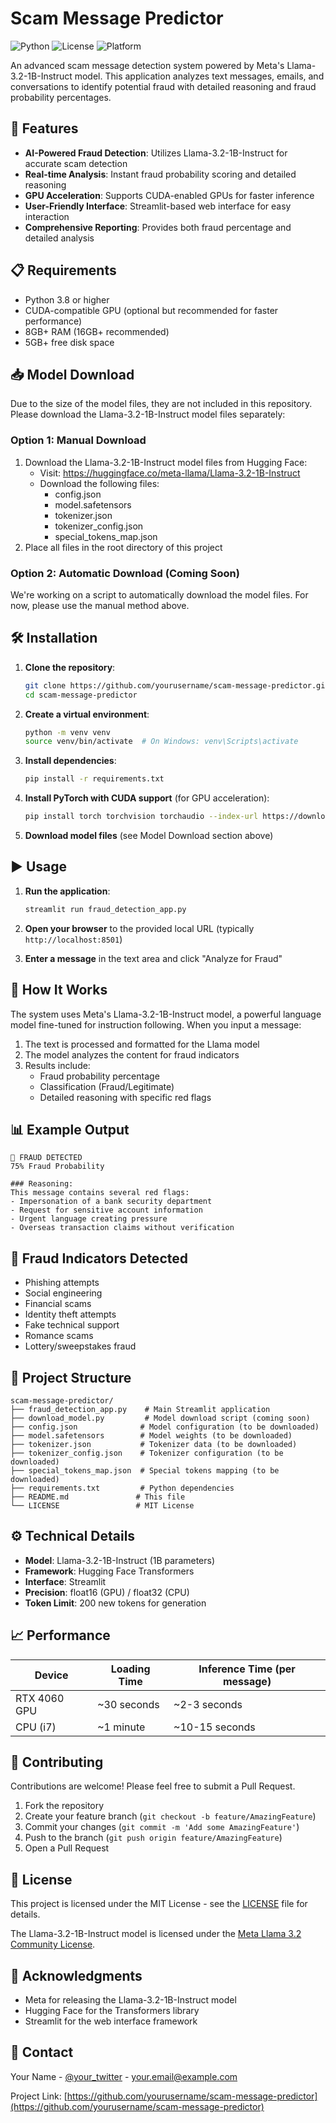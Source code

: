 # Scam Message Predictor

![Python](https://img.shields.io/badge/Python-3.8%2B-blue) ![License](https://img.shields.io/badge/License-MIT-green) ![Platform](https://img.shields.io/badge/Platform-Windows%20%7C%20Linux%20%7C%20macOS-lightgrey)

An advanced scam message detection system powered by Meta's Llama-3.2-1B-Instruct model. This application analyzes text messages, emails, and conversations to identify potential fraud with detailed reasoning and fraud probability percentages.

## 🚀 Features

- **AI-Powered Fraud Detection**: Utilizes Llama-3.2-1B-Instruct for accurate scam detection
- **Real-time Analysis**: Instant fraud probability scoring and detailed reasoning
- **GPU Acceleration**: Supports CUDA-enabled GPUs for faster inference
- **User-Friendly Interface**: Streamlit-based web interface for easy interaction
- **Comprehensive Reporting**: Provides both fraud percentage and detailed analysis

## 📋 Requirements

- Python 3.8 or higher
- CUDA-compatible GPU (optional but recommended for faster performance)
- 8GB+ RAM (16GB+ recommended)
- 5GB+ free disk space

## 📥 Model Download

Due to the size of the model files, they are not included in this repository. Please download the Llama-3.2-1B-Instruct model files separately:

### Option 1: Manual Download
1. Download the Llama-3.2-1B-Instruct model files from Hugging Face:
   - Visit: https://huggingface.co/meta-llama/Llama-3.2-1B-Instruct
   - Download the following files:
     - config.json
     - model.safetensors
     - tokenizer.json
     - tokenizer_config.json
     - special_tokens_map.json
2. Place all files in the root directory of this project

### Option 2: Automatic Download (Coming Soon)
We're working on a script to automatically download the model files. For now, please use the manual method above.

## 🛠️ Installation

1. **Clone the repository**:
   ```bash
   git clone https://github.com/yourusername/scam-message-predictor.git
   cd scam-message-predictor
   ```

2. **Create a virtual environment**:
   ```bash
   python -m venv venv
   source venv/bin/activate  # On Windows: venv\Scripts\activate
   ```

3. **Install dependencies**:
   ```bash
   pip install -r requirements.txt
   ```

4. **Install PyTorch with CUDA support** (for GPU acceleration):
   ```bash
   pip install torch torchvision torchaudio --index-url https://download.pytorch.org/whl/cu118
   ```

5. **Download model files** (see Model Download section above)

## ▶️ Usage

1. **Run the application**:
   ```bash
   streamlit run fraud_detection_app.py
   ```

2. **Open your browser** to the provided local URL (typically `http://localhost:8501`)

3. **Enter a message** in the text area and click "Analyze for Fraud"

## 🧠 How It Works

The system uses Meta's Llama-3.2-1B-Instruct model, a powerful language model fine-tuned for instruction following. When you input a message:

1. The text is processed and formatted for the Llama model
2. The model analyzes the content for fraud indicators
3. Results include:
   - Fraud probability percentage
   - Classification (Fraud/Legitimate)
   - Detailed reasoning with specific red flags

## 📊 Example Output

```
🚨 FRAUD DETECTED
75% Fraud Probability

### Reasoning:
This message contains several red flags:
- Impersonation of a bank security department
- Request for sensitive account information
- Urgent language creating pressure
- Overseas transaction claims without verification
```

## 🎯 Fraud Indicators Detected

- Phishing attempts
- Social engineering
- Financial scams
- Identity theft attempts
- Fake technical support
- Romance scams
- Lottery/sweepstakes fraud

## 📁 Project Structure

```
scam-message-predictor/
├── fraud_detection_app.py    # Main Streamlit application
├── download_model.py         # Model download script (coming soon)
├── config.json              # Model configuration (to be downloaded)
├── model.safetensors        # Model weights (to be downloaded)
├── tokenizer.json           # Tokenizer data (to be downloaded)
├── tokenizer_config.json    # Tokenizer configuration (to be downloaded)
├── special_tokens_map.json  # Special tokens mapping (to be downloaded)
├── requirements.txt         # Python dependencies
├── README.md               # This file
└── LICENSE                 # MIT License
```

## ⚙️ Technical Details

- **Model**: Llama-3.2-1B-Instruct (1B parameters)
- **Framework**: Hugging Face Transformers
- **Interface**: Streamlit
- **Precision**: float16 (GPU) / float32 (CPU)
- **Token Limit**: 200 new tokens for generation

## 📈 Performance

| Device | Loading Time | Inference Time (per message) |
|--------|--------------|------------------------------|
| RTX 4060 GPU | ~30 seconds | ~2-3 seconds |
| CPU (i7) | ~1 minute | ~10-15 seconds |

## 🤝 Contributing

Contributions are welcome! Please feel free to submit a Pull Request.

1. Fork the repository
2. Create your feature branch (`git checkout -b feature/AmazingFeature`)
3. Commit your changes (`git commit -m 'Add some AmazingFeature'`)
4. Push to the branch (`git push origin feature/AmazingFeature`)
5. Open a Pull Request

## 📄 License

This project is licensed under the MIT License - see the [LICENSE](LICENSE) file for details.

The Llama-3.2-1B-Instruct model is licensed under the [Meta Llama 3.2 Community License](https://llama.meta.com/llama3_2/license/).

## 🙏 Acknowledgments

- Meta for releasing the Llama-3.2-1B-Instruct model
- Hugging Face for the Transformers library
- Streamlit for the web interface framework

## 📧 Contact

Your Name - [@your_twitter](https://twitter.com/your_twitter) - your.email@example.com

Project Link: [https://github.com/yourusername/scam-message-predictor](https://github.com/yourusername/scam-message-predictor)